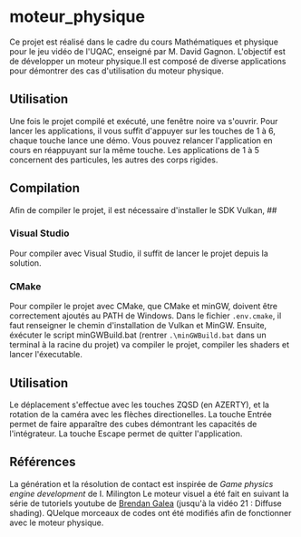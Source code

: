 # moteur_physique
Ce projet est réalisé dans le cadre du cours Mathématiques et physique pour le jeu vidéo de l'UQAC, enseigné par M. David Gagnon. L'objectif est de développer un moteur physique.Il est composé de diverse applications pour démontrer des cas d'utilisation du moteur physique.

## Utilisation
Une fois le projet compilé et exécuté, une fenêtre noire va s'ouvrir. Pour lancer les applications, il vous suffit d'appuyer sur les touches de 1 à 6, chaque touche lance une démo. Vous pouvez relancer l'application en cours en réappuyant sur la même touche. Les applications de 1 à 5 concernent des particules, les autres des corps rigides.

## Compilation
Afin de compiler le projet, il est nécessaire d'installer le SDK Vulkan, ##

### Visual Studio
Pour compiler avec Visual Studio, il suffit de lancer le projet depuis la solution.

### CMake
Pour compiler le projet avec CMake, que CMake et minGW, doivent être correctement ajoutés au PATH de Windows. Dans le fichier `.env.cmake`, il faut renseigner le chemin d'installation de Vulkan et MinGW. Ensuite, éxécuter le script minGWBuild.bat (rentrer `.\minGWBuild.bat` dans un terminal à la racine du projet) va compiler le projet, compiler les shaders et lancer l'éxecutable.


## Utilisation
Le déplacement s'effectue avec les touches ZQSD (en AZERTY), et la rotation de la caméra avec les flèches directionelles. 
La touche Entrée permet de faire apparaître des cubes démontrant les capacités de l'intégrateur.
La touche Escape permet de quitter l'application.

## Références
La génération et la résolution de contact est inspirée de *Game physics engine development* de I. Milington
Le moteur visuel a été fait en suivant la série de tutoriels youtube de [Brendan Galea](https://www.youtube.com/playlist?list=PL8327DO66nu9qYVKLDmdLW_84-yE4auCR) (jusqu'à la vidéo 21 : Diffuse shading). QUelque morceaux de codes ont été modifiés afin de fonctionner avec le moteur physique. 